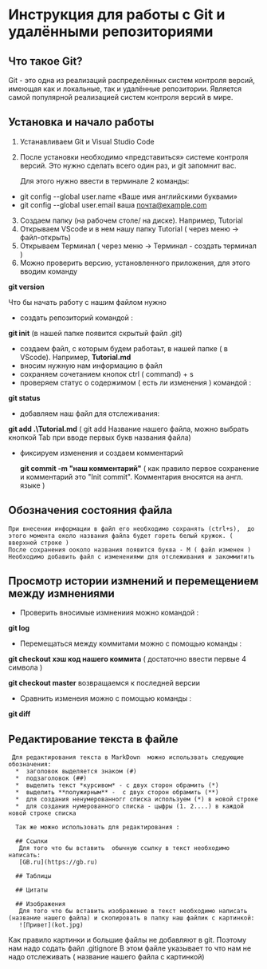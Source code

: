 # Инструкция для работы с Git и удалёнными репозиториями

## Что такое Git?
Git - это одна из реализаций распределённых систем контроля версий, имеющая как и локальные, так и удалённые репозитории. Является самой популярной реализацией систем контроля версий в мире.

## Установка и начало работы
  1. Устанавливаем Git и Visual Studio Code
  2. После установки необходимо «представиться» системе контроля версий. Это нужно сделать всего один раз, и git запомнит вас. 
  
       Для этого нужно ввести в терминале 2 команды: 
 * git config --global user.name «Ваше имя английскими буквами» 
 * git config --global user.email ваша почта@example.com 

3. Создаем папку (на рабочем столе/ на диске). Например, Tutorial
4. Открываем VScode  и в нем нашу папку Tutorial (  через меню -> файл-открыть)
5. Открываем Терминал ( через меню -> Терминал - создать терминал )
6. Можно проверить версию, установленного приложения, для этого вводим команду 

  **git version**

 Что бы начать работу с нашим файлом нужно 
 * создать репозиторий командой : 

  **git init** 
  (в нашей папке появится скрытый файл .git)
 * создаем файл, с которым будем работаьт, в нашей папке ( в VScode). Например, **Tutorial.md**
 * вносим нужную нам информацию в файл
 * сохраняем  сочетанием кнопок ctrl ( command) + s 
 * проверяем статус о содержимом ( есть ли изменения ) командой :

  **git status**

 * добавляем наш файл для отслеживания:

  **git add .\Tutorial.md** ( git add Название нашего файла, можно выбрать кнопкой Tab  при вводе первых букв названия файла)

 * фиксируем изменения и создаем комментарий 

   **git commit -m "наш комментарий"**  ( как правило первое сохранение и комментарий это "Init commit". Комментария вносятся на англ. языке )

 ## Обозначения состояния файла
    
    При внесении информации в файл его необходимо сохранять (ctrl+s),  до этого момента около названия файла будет гореть белый кружок. ( вверхней строке )
    После сохранения ооколо названия появится буква - M ( файл изменен )
    Необходимо добавить файл с изменениями для отслеживания и закоммитить 

 ##  Просмотр истории измнений и перемещением между измнениями
   * Проверить вносимые измнениия можно командой :

   **git log** 
   * Перемещаться между коммитами можно с помощью команды :

   **git checkout хэш код нашего коммита** ( достаточно ввести первые 4 символа )

   **git checkout master**  возвращаемся к последней версии 

   *  Сравнить изменеия можно с помощью команды :

   **git diff** 

   ##  Редактирование текста в файле
     Для редактирования текста в MarkDown  можно использвать следующие обозначения: 
      *  заголовок выделяется знаком (#)
      *  подзаголовок (##)
      *  выделить текст *курсивом* - с двух сторон обрамить (*)
      *  выделить **полужирным** -  с двух сторон обрамить (**)
      *  для создания ненумерованногг списка используем (*) в новой строке
      *  для создания нумерованного списка - цыфры (1. 2....) в каждой новой строке списка

      Так же можно использовать для редактирования :

      ## Сcылки 
       Для того что бы вставить  обычную ссылку в текст необходимо написать:
       [GB.ru](https://gb.ru)

      ## Таблицы

      ## Цитаты

      ## Изображения 
       Для того что бы вставить изображение в текст необходимо написать (название нашего файла) и скопировать в папку наш файлик с картинкой:
       ![Привет](kot.jpg)
 Как правило картинки и большие файлы не добавляют в  git.  Поэтому нам надо содать файл .gitignore 
  В этом файле указывает то что нам не надо отслеживать ( название нашего файла с картинкой)
